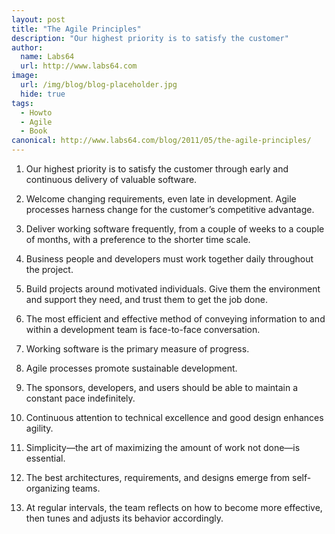```yaml
---
layout: post
title: "The Agile Principles"
description: "Our highest priority is to satisfy the customer"
author:
  name: Labs64
  url: http://www.labs64.com
image:
  url: /img/blog/blog-placeholder.jpg
  hide: true
tags:
  - Howto
  - Agile
  - Book
canonical: http://www.labs64.com/blog/2011/05/the-agile-principles/
---
```


1. Our highest priority is to satisfy the customer through early and continuous delivery of valuable software.

2. Welcome changing requirements, even late in development. Agile processes harness change for the customer&#8217;s competitive advantage.

3. Deliver working software frequently, from a couple of weeks to a couple of months, with a preference to the shorter time scale.

4. Business people and developers must work together daily throughout the project.

5. Build projects around motivated individuals. Give them the environment and support they need, and trust them to get the job done.

6. The most efficient and effective method of conveying information to and within a development team is face-to-face conversation.

7. Working software is the primary measure of progress.

8. Agile processes promote sustainable development.

9. The sponsors, developers, and users should be able to maintain a constant pace indefinitely.

10. Continuous attention to technical excellence and good design enhances agility.

11. Simplicity—the art of maximizing the amount of work not done—is essential.

12. The best architectures, requirements, and designs emerge from self-organizing teams.

13. At regular intervals, the team reflects on how to become more effective, then tunes and adjusts its behavior accordingly.
